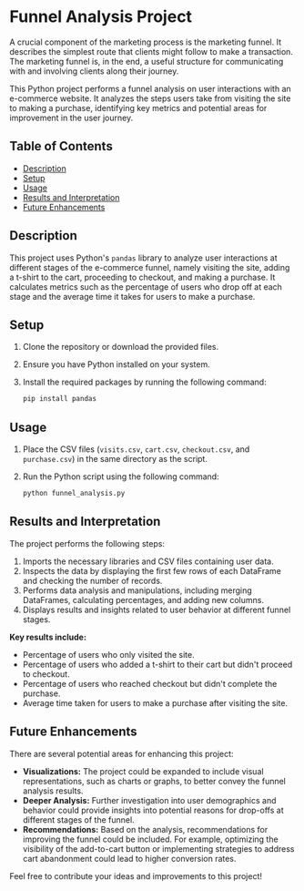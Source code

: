 # Funnel Analysis Project

A crucial component of the marketing process is the marketing funnel. It describes the simplest route that clients might follow to make a transaction. The marketing funnel is, in the end, a useful structure for communicating with and involving clients along their journey.

This Python project performs a funnel analysis on user interactions with an e-commerce website. It analyzes the steps users take from visiting the site to making a purchase, identifying key metrics and potential areas for improvement in the user journey.

## Table of Contents

- [Description](#description)
- [Setup](#setup)
- [Usage](#usage)
- [Results and Interpretation](#results-and-interpretation)
- [Future Enhancements](#future-enhancements)

## Description

This project uses Python's `pandas` library to analyze user interactions at different stages of the e-commerce funnel, namely visiting the site, adding a t-shirt to the cart, proceeding to checkout, and making a purchase. It calculates metrics such as the percentage of users who drop off at each stage and the average time it takes for users to make a purchase.

## Setup

1. Clone the repository or download the provided files.
2. Ensure you have Python installed on your system.
3. Install the required packages by running the following command:

   ```bash
   pip install pandas

## Usage

1. Place the CSV files (`visits.csv`, `cart.csv`, `checkout.csv`, and `purchase.csv`) in the same directory as the script.
2. Run the Python script using the following command:

   ```bash
   python funnel_analysis.py

## Results and Interpretation

The project performs the following steps:

1. Imports the necessary libraries and CSV files containing user data.
2. Inspects the data by displaying the first few rows of each DataFrame and checking the number of records.
3. Performs data analysis and manipulations, including merging DataFrames, calculating percentages, and adding new columns.
4. Displays results and insights related to user behavior at different funnel stages.

**Key results include:**

- Percentage of users who only visited the site.
- Percentage of users who added a t-shirt to their cart but didn't proceed to checkout.
- Percentage of users who reached checkout but didn't complete the purchase.
- Average time taken for users to make a purchase after visiting the site.

## Future Enhancements

There are several potential areas for enhancing this project:

- **Visualizations:** The project could be expanded to include visual representations, such as charts or graphs, to better convey the funnel analysis results.
- **Deeper Analysis:** Further investigation into user demographics and behavior could provide insights into potential reasons for drop-offs at different stages of the funnel.
- **Recommendations:** Based on the analysis, recommendations for improving the funnel could be included. For example, optimizing the visibility of the add-to-cart button or implementing strategies to address cart abandonment could lead to higher conversion rates.

Feel free to contribute your ideas and improvements to this project!
